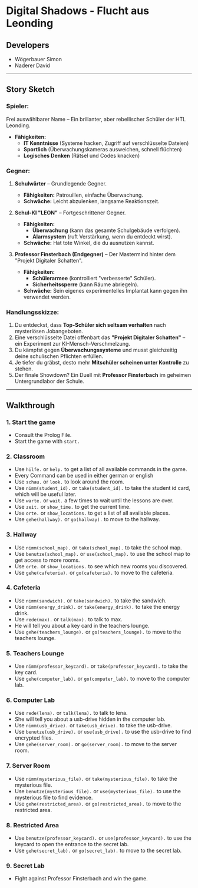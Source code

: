 # Digital Shadows - Flucht aus Leonding

## Developers

- Wögerbauer Simon
- Naderer David

---

## Story Sketch

### Spieler:
Frei auswählbarer Name – Ein brillanter, aber rebellischer Schüler der HTL Leonding.
- **Fähigkeiten:**
    - **IT Kenntnisse** (Systeme hacken, Zugriff auf verschlüsselte Dateien)
    - **Sportlich** (Überwachungskameras ausweichen, schnell flüchten)
    - **Logisches Denken** (Rätsel und Codes knacken)

### Gegner:
1. **Schulwärter** – Grundlegende Gegner.
    - **Fähigkeiten:** Patrouillen, einfache Überwachung.
    - **Schwäche:** Leicht abzulenken, langsame Reaktionszeit.

2. **Schul-KI "LEON"** – Fortgeschrittener Gegner.
    - **Fähigkeiten:**
        - **Überwachung** (kann das gesamte Schulgebäude verfolgen).
        - **Alarmsystem** (ruft Verstärkung, wenn du entdeckt wirst).
    - **Schwäche:** Hat tote Winkel, die du ausnutzen kannst.

3. **Professor Finsterbach (Endgegner)** – Der Mastermind hinter dem "Projekt Digitaler Schatten".
    - **Fähigkeiten:**
        - **Schülerarmee** (kontrolliert "verbesserte" Schüler).
        - **Sicherheitssperre** (kann Räume abriegeln).
    - **Schwäche:** Sein eigenes experimentelles Implantat kann gegen ihn verwendet werden.

### Handlungsskizze:
1. Du entdeckst, dass **Top-Schüler sich seltsam verhalten** nach mysteriösen Jobangeboten.
2. Eine verschlüsselte Datei offenbart das **"Projekt Digitaler Schatten"** – ein Experiment zur KI-Mensch-Verschmelzung.
3. Du kämpfst gegen **Überwachungssysteme** und musst gleichzeitig deine schulischen Pflichten erfüllen.
4. Je tiefer du gräbst, desto mehr **Mitschüler scheinen unter Kontrolle** zu stehen.
5. Der finale Showdown? Ein Duell mit **Professor Finsterbach** im geheimen Untergrundlabor der Schule.

---

## Walkthrough

### 1. Start the game

- Consult the Prolog File.
- Start the game with `start.`

### 2. Classroom

- Use `hilfe.` or `help.` to get a list of all available commands in the game.
- Every Command can be used in either german or english
- Use `schau.` or `look.` to look around the room.
- Use `nimm(student_id).` or `take(student_id).` to take the student id card, which will be useful later.
- Use `warte.` or `wait.` a few times to wait until the lessons are over.
- Use `zeit.` or `show_time.` to get the current time.
- Use `orte.` or `show_locations.` to get a list of all available places.
- Use `gehe(hallway).` or `go(hallway).` to move to the hallway.

### 3. Hallway

- Use `nimm(school_map).` or `take(school_map).` to take the school map.
- Use `benutze(school_map).` or `use(school_map).` to use the school map to get access to more rooms.
- Use `orte.` or `show_locations.` to see which new rooms you discovered.
- Use `gehe(cafeteria).` or `go(cafeteria).` to move to the cafeteria.

### 4. Cafeteria

- Use `nimm(sandwich).` or `take(sandwich).` to take the sandwich.
- Use `nimm(energy_drink).` or `take(energy_drink).` to take the energy drink.
- Use `rede(max).` or `talk(max).` to talk to max.
- He will tell you about a key card in the teachers lounge.
- Use `gehe(teachers_lounge).` or `go(teachers_lounge).` to move to the teachers lounge.

### 5. Teachers Lounge

- Use `nimm(professor_keycard).` or `take(professor_keycard).` to take the key card.
- Use `gehe(computer_lab).` or `go(computer_lab).` to move to the computer lab.

### 6. Computer Lab

- Use `rede(lena).` or `talk(lena).` to talk to lena.
- She will tell you about a usb-drive hidden in the computer lab.
- Use `nimm(usb_drive).` or `take(usb_drive).` to take the usb-drive.
- Use `benutze(usb_drive).` or `use(usb_drive).` to use the usb-drive to find encrypted files.
- Use `gehe(server_room).` or `go(server_room).` to move to the server room.

### 7. Server Room

- Use `nimm(mysterious_file).` or `take(mysterious_file).` to take the mysterious file.
- Use `benutze(mysterious_file).` or `use(mysterious_file).` to use the mysterious file to find evidence.
- Use `gehe(restricted_area).` or `go(restricted_area).` to move to the restricted area.

### 8. Restricted Area

- Use `benutze(professor_keycard).` or `use(professor_keycard).` to use the keycard to open the entrance to the secret lab.
- Use `gehe(secret_lab).` or `go(secret_lab).` to move to the secret lab.

### 9. Secret Lab

- Fight against Professor Finsterbach and win the game.

